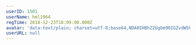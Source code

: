 ```yaml
---
userID: 1501
userName: hml1964
regTime: 2018-12-23T18:09:00.000Z
avatar: 'data:text/plain; charset=utf-8;base64,NDA0IHBhZ2Ugbm90IGZvdW5kCg=='
userURL: null
---
```



